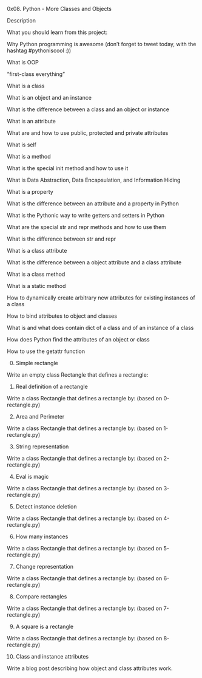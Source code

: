 0x08. Python - More Classes and Objects

Description

What you should learn from this project:



Why Python programming is awesome (don’t forget to tweet today, with the hashtag #pythoniscool :))

What is OOP

“first-class everything”

What is a class

What is an object and an instance

What is the difference between a class and an object or instance

What is an attribute

What are and how to use public, protected and private attributes

What is self

What is a method

What is the special init method and how to use it

What is Data Abstraction, Data Encapsulation, and Information Hiding

What is a property

What is the difference between an attribute and a property in Python

What is the Pythonic way to write getters and setters in Python

What are the special str and repr methods and how to use them

What is the difference between str and repr

What is a class attribute

What is the difference between a object attribute and a class attribute

What is a class method

What is a static method

How to dynamically create arbitrary new attributes for existing instances of a class

How to bind attributes to object and classes

What is and what does contain dict of a class and of an instance of a class

How does Python find the attributes of an object or class

How to use the getattr function

0. Simple rectangle

Write an empty class Rectangle that defines a rectangle:

1. Real definition of a rectangle

Write a class Rectangle that defines a rectangle by: (based on 0-rectangle.py)

2. Area and Perimeter

Write a class Rectangle that defines a rectangle by: (based on 1-rectangle.py)

3. String representation

Write a class Rectangle that defines a rectangle by: (based on 2-rectangle.py)

4. Eval is magic

Write a class Rectangle that defines a rectangle by: (based on 3-rectangle.py)

5. Detect instance deletion

Write a class Rectangle that defines a rectangle by: (based on 4-rectangle.py)

6. How many instances

Write a class Rectangle that defines a rectangle by: (based on 5-rectangle.py)

7. Change representation

Write a class Rectangle that defines a rectangle by: (based on 6-rectangle.py)

8. Compare rectangles

Write a class Rectangle that defines a rectangle by: (based on 7-rectangle.py)

9. A square is a rectangle

Write a class Rectangle that defines a rectangle by: (based on 8-rectangle.py)

10. Class and instance attributes

Write a blog post describing how object and class attributes work.


